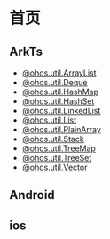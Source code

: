 # 首页

## ArkTs

- [@ohos.util.ArrayList]
 - [@ohos.util.Deque]
- [@ohos.util.HashMap]
- [@ohos.util.HashSet]
- [@ohos.util.LinkedList]
- [@ohos.util.List]
- [@ohos.util.PlainArray]
- [@ohos.util.Stack]
- [@ohos.util.TreeMap]
- [@ohos.util.TreeSet]
- [@ohos.util.Vector]


[@ohos.util.ArrayList]: arkts\线性容器\@ohos.util.ArrayList.md
[@ohos.util.Deque]: arkts\线性容器\@ohos.util.Deque.md
[@ohos.util.LinkedList]: arkts\线性容器\@ohos.util.LinkedList.md
[@ohos.util.List]: arkts\线性容器\@ohos.util.List.md
[@ohos.util.Queue]: arkts\线性容器\@ohos.util.Queue.md
[@ohos.util.Stack]: arkts\线性容器/@ohos.util.Stack.md
[@ohos.util.Vector]: arkts\线性容器/@ohos.util.Vector.md


[@ohos.util.HashMap]: arkts\非线性容器/@ohos.util.HashMap.md
[@ohos.util.HashSet]: arkts\非线性容器/@ohos.util.HashSet.md
[@ohos.util.LightWeightMap]: arkts\非线性容器/@ohos.util.HashSet.md
[@ohos.util.LightWeightSet]: arkts\非线性容器/@ohos.util.HashSet.md
[@ohos.util.PlainArray]: arkts\非线性容器/@ohos.util.PlainArray.md
[@ohos.util.TreeMap]: arkts\非线性容器/@ohos.util.TreeMap.md
[@ohos.util.TreeSet]: arkts\非线性容器/@ohos.util.TreeSet.md

## Android

## ios
